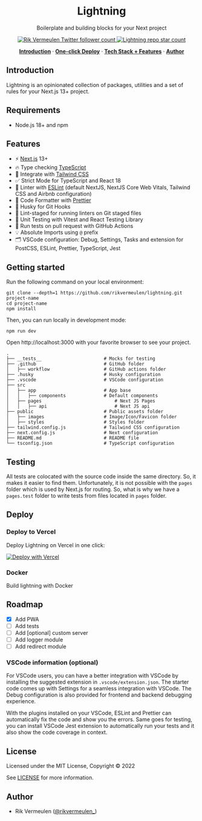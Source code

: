 <h1 align="center">Lightning</h1>

<p align="center">
  Boilerplate and building blocks for your Next project
</p>

<p align="center">
  <a href="https://twitter.com/rikvermeulen_">
    <img src="https://img.shields.io/twitter/follow/rikvermeulen_?style=flat&label=rikvermeulen_&logo=twitter&color=0bf&logoColor=fff" alt="Rik Vermeulen Twitter follower count" />
  </a>
  <a href="https://github.com/rikvermeulen/lightning">
    <img src="https://img.shields.io/github/stars/rikvermeulen/lightning?label=rikvermeulen%2Flightning" alt="Lightning repo star count" />
  </a>
</p>

<p align="center">
  <a href="#introduction"><strong>Introduction</strong></a> ·
  <a href="#deploy"><strong>One-click Deploy</strong></a> ·
  <a href="#features"><strong>Tech Stack + Features</strong></a> ·
  <a href="#author"><strong>Author</strong></a>
</p>

## Introduction

Lightning is an opinionated collection of packages, utilities and a set of rules for your Next.js 13+ project.

## Requirements

- Node.js 18+ and npm

## Features

- ⚡ [Next.js](https://nextjs.org) 13+
- 🔥 Type checking [TypeScript](https://www.typescriptlang.org)
- 💎 Integrate with [Tailwind CSS](https://tailwindcss.com)
- ✅ Strict Mode for TypeScript and React 18
- 📏 Linter with [ESLint](https://eslint.org) (default NextJS, NextJS Core Web Vitals, Tailwind CSS and Airbnb configuration)
- 💖 Code Formatter with [Prettier](https://prettier.io)
- 🦊 Husky for Git Hooks
- 🚫 Lint-staged for running linters on Git staged files
- 🦺 Unit Testing with Vitest and React Testing Library
- 👷 Run tests on pull request with GitHub Actions
- 💡 Absolute Imports using `@` prefix
- 🗂 VSCode configuration: Debug, Settings, Tasks and extension for PostCSS, ESLint, Prettier, TypeScript, Jest

## Getting started

Run the following command on your local environment:

```shell
git clone --depth=1 https://github.com/rikvermeulen/lightning.git project-name
cd project-name
npm install
```

Then, you can run locally in development mode:

```shell
npm run dev
```

Open http://localhost:3000 with your favorite browser to see your project.

```shell
.
├── __tests__                       # Mocks for testing
├── .github                         # GitHub folder
│   ├── workflow                    # GitHub actions folder
├── .husky                          # Husky configuration
├── .vscode                         # VSCode configuration
├── src                             
│   ├── app                         # App base
│   │   ├── components              # Default components
│   ├── pages                           # Next JS Pages
│   │   ├── api                         # Next JS api 
├── public                          # Public assets folder
│   ├── images                      # Image/Icon/Favicon folder
│   ├── styles                      # Styles folder
├── tailwind.config.js              # Tailwind CSS configuration
├── next.config.js                  # Next configuration
├── README.md                       # README file
└── tsconfig.json                   # TypeScript configuration
```
## Testing

All tests are colocated with the source code inside the same directory. So, it makes it easier to find them. Unfortunately, it is not possible with the `pages` folder which is used by Next.js for routing. So, what is why we have a `pages.test` folder to write tests from files located in `pages` folder.

## Deploy

### Deploy to Vercel

Deploy Lightning on Vercel in one click:

[![Deploy with Vercel](https://vercel.com/button)](https://vercel.com/new/git/external?repository-url=https%3A%2F%2Fgithub.com%2Frikvermeulen%2Flightning)
### Docker

Build lightning with Docker

## Roadmap

- [x] Add PWA
- [ ] Add tests
- [ ] Add [optional] custom server
- [ ] Add logger module
- [ ] Add redirect module

### VSCode information (optional)

For VSCode users, you can have a better integration with VSCode by installing the suggested extension in `.vscode/extension.json`. The starter code comes up with Settings for a seamless integration with VSCode. The Debug configuration is also provided for frontend and backend debugging experience.

With the plugins installed on your VSCode, ESLint and Prettier can automatically fix the code and show you the errors. Same goes for testing, you can install VSCode Jest extension to automatically run your tests and it also show the code coverage in context.

## License

Licensed under the MIT License, Copyright © 2022

See [LICENSE](LICENSE) for more information.

## Author

- Rik Vermeulen ([@rikvermeulen_](https://twitter.com/rikvermeulen_))

